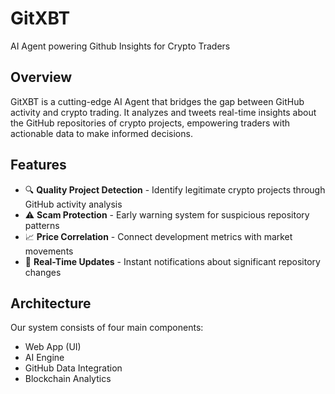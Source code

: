 # GitXBT

AI Agent powering Github Insights for Crypto Traders

## Overview

GitXBT is a cutting-edge AI Agent that bridges the gap between GitHub activity and crypto trading. It analyzes and tweets real-time insights about the GitHub repositories of crypto projects, empowering traders with actionable data to make informed decisions.

## Features

- 🔍 **Quality Project Detection** - Identify legitimate crypto projects through GitHub activity analysis
- ⚠️ **Scam Protection** - Early warning system for suspicious repository patterns
- 📈 **Price Correlation** - Connect development metrics with market movements
- 🔔 **Real-Time Updates** - Instant notifications about significant repository changes

## Architecture

Our system consists of four main components:

- Web App (UI)
- AI Engine
- GitHub Data Integration
- Blockchain Analytics
